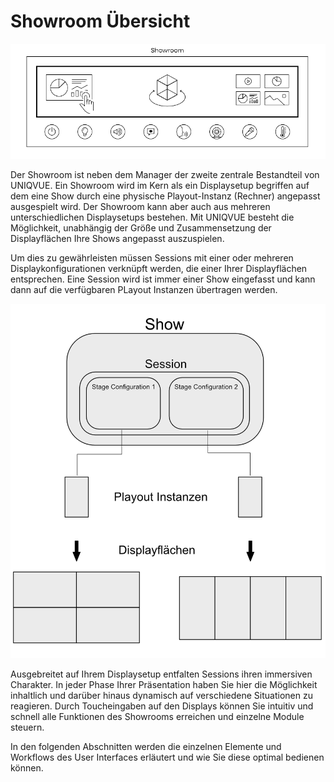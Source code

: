 # Showroom Übersicht

![Placeholder](img/Showroom/ShowRoomOverviewSW.png)


Der Showroom ist neben dem Manager der zweite zentrale Bestandteil von UNIQVUE. Ein Showroom wird im Kern als ein Displaysetup begriffen auf dem eine Show durch eine physische Playout-Instanz (Rechner) angepasst ausgespielt wird. Der Showroom kann aber auch aus mehreren unterschiedlichen Displaysetups bestehen. Mit UNIQVUE besteht die Möglichkeit, unabhängig der Größe und Zusammensetzung der Displayflächen Ihre Shows angepasst auszuspielen.

Um dies zu gewährleisten müssen Sessions mit einer oder mehreren Displaykonfigurationen verknüpft werden, die einer Ihrer Displayflächen entsprechen. Eine Session wird ist immer einer Show eingefasst und kann dann auf die verfügbaren PLayout Instanzen übertragen werden.    

![Placeholder](Darstellungen/Show-Playout-Display.png)


Ausgebreitet auf Ihrem Displaysetup entfalten Sessions ihren immersiven Charakter. In jeder Phase Ihrer Präsentation haben Sie hier die Möglichkeit inhaltlich und darüber hinaus dynamisch auf verschiedene Situationen zu reagieren. Durch Toucheingaben auf den Displays können Sie intuitiv und schnell alle Funktionen des Showrooms erreichen und einzelne Module steuern.  

In den folgenden Abschnitten werden die einzelnen Elemente und Workflows des User Interfaces erläutert und wie Sie diese optimal bedienen können.    

